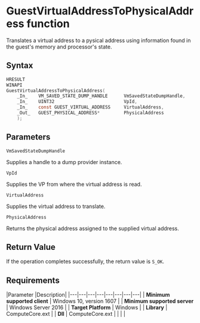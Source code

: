 # GuestVirtualAddressToPhysicalAddress function

Translates a virtual address to a pysical address using information found in the guest's memory and processor's state. 

## Syntax

```C
HRESULT 
WINAPI 
GuestVirtualAddressToPhysicalAddress( 
    _In_    VM_SAVED_STATE_DUMP_HANDLE      VmSavedStateDumpHandle, 
    _In_    UINT32                          VpId, 
    _In_    const GUEST_VIRTUAL_ADDRESS     VirtualAddress, 
    _Out_   GUEST_PHYSICAL_ADDRESS*         PhysicalAddress 
    ); 
```

## Parameters

`VmSavedStateDumpHandle`

Supplies a handle to a dump provider instance. 

`VpId`

Supplies the VP from where the virtual address is read.

`VirtualAddress`

Supplies the virtual address to translate.

`PhysicalAddress`

Returns the physical address assigned to the supplied virtual address. 

## Return Value

If the operation completes successfully, the return value is `S_OK`.

## Requirements

|Parameter     |Description|
|---|---|---|---|---|---|---|---| 
| **Minimum supported client** | Windows 10, version 1607 |
| **Minimum supported server** | Windows Server 2016 |
| **Target Platform** | Windows |
| **Library** | ComputeCore.ext |
| **Dll** | ComputeCore.ext |
|    |    | 
